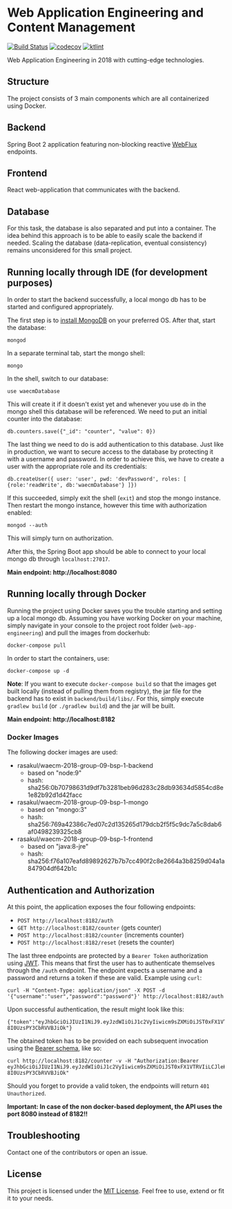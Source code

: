 # Web Application Engineering and Content Management 
[![Build Status](https://travis-ci.com/fuvidani/web-app-engineering.svg?token=nWakM5wh7rnyXAfUiELD&branch=master)](https://travis-ci.com/fuvidani/web-app-engineering)  [![codecov](https://codecov.io/gh/fuvidani/web-app-engineering/branch/master/graph/badge.svg?token=TjVLRsAmuK)](https://codecov.io/gh/fuvidani/web-app-engineering)  [![ktlint](https://img.shields.io/badge/code%20style-%E2%9D%A4-FF4081.svg)](https://ktlint.github.io/)

Web Application Engineering in 2018 with cutting-edge technologies.

## Structure
The project consists of 3 main components which are all containerized using Docker.

## Backend
Spring Boot 2 application featuring non-blocking reactive 
[WebFlux](https://docs.spring.io/spring/docs/5.0.0.BUILD-SNAPSHOT/spring-framework-reference/html/web-reactive.html#web-reactive) 
endpoints.

## Frontend
React web-application that communicates with the backend.

## Database
For this task, the database is also separated and put into a container. The idea behind this 
approach is to be able to easily scale the backend if needed. Scaling the database (data-replication,
eventual consistency) remains unconsidered for this small project.

## Running locally through IDE (for development purposes)
In order to start the backend successfully, a local mongo db has to be started and configured appropriately.

The first step is to [install MongoDB](https://docs.mongodb.com/manual/administration/install-community/) on your preferred OS. 
After that, start the database:
 ```shell
 mongod
 ```
 In a separate terminal tab, start the mongo shell:
  ```shell
  mongo
  ```
In the shell, switch to our database:
  ```shell
  use waecmDatabase
  ```
This will create it if it doesn't exist yet and whenever you use ``db`` in the mongo shell this database
will be referenced. We need to put an initial counter into the database:
  ```shell
  db.counters.save({"_id": "counter", "value": 0})
  ```
The last thing we need to do is add authentication to this database. Just like in production, we want to secure
access to the database by protecting it with a username and password. In order to achieve this, we have to 
create a user with the appropriate role and its credentials:
  ```shell
  db.createUser({ user: 'user', pwd: 'devPassword', roles: [ {role:'readWrite', db:'waecmDatabase'} ]})
  ```
If this succeeded, simply exit the shell (``exit``) and stop the mongo instance. Then restart the mongo
instance, however this time with authorization enabled:
 ```shell
 mongod --auth
 ```
 This will simply turn on authorization.
 
After this, the Spring Boot app should be able to connect to your local mongo db through
`localhost:27017`. 

**Main endpoint: http://localhost:8080**
 
## Running locally through Docker
Running the project using Docker saves you the trouble starting and setting up a local 
mongo db. 
Assuming you have working Docker on your machine, simply navigate in your console
to the project root folder (`web-app-engineering`) and pull the images from dockerhub: 
 ```shell
 docker-compose pull
 ```
In order to start the containers, use:
 ```shell
 docker-compose up -d
 ```

**Note**: If you want to execute `docker-compose build` so that the images get built locally
(instead of pulling them from registry), the jar file for the backend has to exist in `backend/build/libs/`.
For this, simply execute `gradlew build` (or `./gradlew build`) and the jar will be built.

**Main endpoint: http://localhost:8182**

### Docker Images

The following docker images are used:

- rasakul/waecm-2018-group-09-bsp-1-backend
    - based on "node:9"
    - hash: sha256:0b70798631d9df7b3281beb96d283c28db93634d5854cd8e1e82b92d1d42facc
- rasakul/waecm-2018-group-09-bsp-1-mongo
    - based on "mongo:3"
    - hash: sha256:769a42386c7ed07c2d135265d179dcb2f5f5c9dc7a5c8dab6af0498239325cb8
- rasakul/waecm-2018-group-09-bsp-1-frontend
    - based on "java:8-jre"
    - hash: sha256:f76a107eafd89892627b7b7cc490f2c8e2664a3b8259d04a1a847904df642b1c

## Authentication and Authorization
At this point, the application exposes the four following endpoints:

- `POST http://localhost:8182/auth`
- `GET http://localhost:8182/counter` (gets counter)
- `POST http://localhost:8182/counter` (increments counter)
- `POST http://localhost:8182/reset` (resets the counter)

The last three endpoints are protected by a `Bearer Token` authorization using [JWT](https://jwt.io/).
This means that first the user has to authenticate themselves through the `/auth` endpoint. 
The endpoint expects a username and a password and returns a token if these are valid.
Example using `curl`:
 ```shell
 curl -H "Content-Type: application/json" -X POST -d '{"username":"user","password":"password"}' http://localhost:8182/auth
 ```
Upon successful authentication, the result might look like this:
 ```shell
 {"token":"eyJhbGciOiJIUzI1NiJ9.eyJzdWIiOiJ1c2VyIiwicm9sZXMiOiJST0xFX1VTRVIiLCJleHAiOjE1MjE0ODExNTksImlhdCI6MTUyMTM5NDc1OX0.eDPMllIQoatJq657WEd6GMv-8I0UzsPY3CbRVVBJiOk"}
 ```
The obtained token has to be provided on each subsequent invocation using the [Bearer schema](https://tools.ietf.org/html/rfc6750),
like so:
 ```shell
 curl http://localhost:8182/counter -v -H "Authorization:Bearer eyJhbGciOiJIUzI1NiJ9.eyJzdWIiOiJ1c2VyIiwicm9sZXMiOiJST0xFX1VTRVIiLCJleHAiOjE1MjE0ODExNTksImlhdCI6MTUyMTM5NDc1OX0.eDPMllIQoatJq657WEd6GMv-8I0UzsPY3CbRVVBJiOk"
 ```
Should you forget to provide a valid token, the endpoints will return `401 Unauthorized`.

**Important: In case of the non docker-based deployment, the API uses the port 8080 instead of 8182!!**

## Troubleshooting
Contact one of the contributors or open an issue.

## License
This project is licensed under the [MIT License](https://opensource.org/licenses/MIT). Feel free to
use, extend or fit it to your needs.

